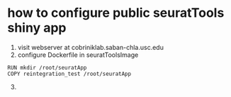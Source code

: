 # how to configure public seuratTools shiny app
1. visit webserver at cobriniklab.saban-chla.usc.edu
2. configure Dockerfile in seuratToolsImage
```# copy the app to the image
RUN mkdir /root/seuratApp
COPY reintegration_test /root/seuratApp 
```
3. 
